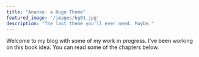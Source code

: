 ```yaml
---
title: "Ananke: a Hugo Theme"
featured_image: '/images/bg01.jpg'
description: "The last theme you'll ever need. Maybe."
---
```

Welcome to my blog with some of my work in progress. I've been working on this book idea. You can read some of the chapters below.
